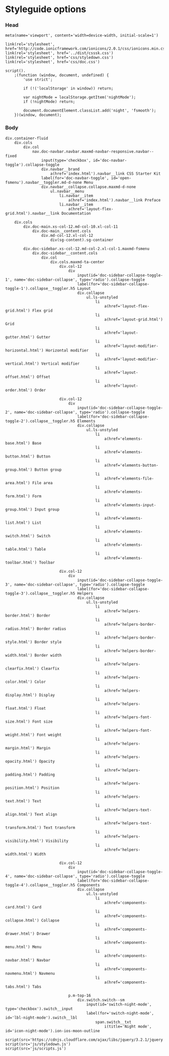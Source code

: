 # Styleguide options

### Head

	meta(name='viewport', content='width=device-width, initial-scale=1')

	link(rel='stylesheet', href='http://code.ionicframework.com/ionicons/2.0.1/css/ionicons.min.css')
	link(rel='stylesheet', href='../dist/csssk.css')
	link(rel='stylesheet', href='css/styledown.css')
	link(rel='stylesheet', href='css/doc.css')

	script().
		;(function (window, document, undefined) {
			'use strict';

			if (!('localStorage' in window)) return;
			
			var nightMode = localStorage.getItem('nightMode');
			if (!nightMode) return;
			
			document.documentElement.classList.add('night', 'fsmooth');
		})(window, document);

### Body

	div.container-fluid
		div.cols
			div.col
				nav.doc-navbar.navbar.maxmd-navbar-responsive.navbar--fixed
					input(type='checkbox', id='doc-navbar-toggle').collapse-toggle
					div.navbar__brand
						a(href='index.html').navbar__link CSS Starter Kit
					label(for='doc-navbar-toggle', id='open-fsmenu').navbar__toggler.md-d-none Menu
					div.navbar__collapse.collapse.maxmd-d-none
						ul.navbar__menu
							li.navbar__item
								a(href='index.html').navbar__link Preface
							li.navbar__item
								a(href='layout-flex-grid.html').navbar__link Documentation

		div.cols
			div.doc-main.xs-col-12.md-col-10.xl-col-11
				div.doc-main__content.cols
					div.md-col-12.xl-col-12
						div(sg-content).sg-container

			div.doc-sidebar.xs-col-12.md-col-2.xl-col-1.maxmd-fsmenu
				div.doc-sidebar__content.cols
					div.col
						div.cols.maxmd-ta-center
							div.col-12
								div
									input(id='doc-sidebar-collapse-toggle-1', name='doc-sidebar-collapse', type='radio').collapse-toggle
									label(for='doc-sidebar-collapse-toggle-1').collapse__toggler.h5 Layout
									div.collapse
										ul.ls-unstyled
											li
												a(href='layout-flex-grid.html') Flex grid
											li
												a(href='layout-grid.html') Grid
											li
												a(href='layout-gutter.html') Gutter
											li
												a(href='layout-modifier-horizontal.html') Horizontal modifier
											li
												a(href='layout-modifier-vertical.html') Vertical modifier
											li
												a(href='layout-offset.html') Offset
											li
												a(href='layout-order.html') Order

							div.col-12
								div
									input(id='doc-sidebar-collapse-toggle-2', name='doc-sidebar-collapse', type='radio').collapse-toggle
									label(for='doc-sidebar-collapse-toggle-2').collapse__toggler.h5 Elements
									div.collapse
										ul.ls-unstyled
											li
												a(href='elements-base.html') Base
											li
												a(href='elements-button.html') Button
											li
												a(href='elements-button-group.html') Button group
											li
												a(href='elements-file-area.html') File area
											li
												a(href='elements-form.html') Form
											li
												a(href='elements-input-group.html') Input group
											li
												a(href='elements-list.html') List
											li
												a(href='elements-switch.html') Switch
											li
												a(href='elements-table.html') Table
											li
												a(href='elements-toolbar.html') Toolbar

							div.col-12
								div
									input(id='doc-sidebar-collapse-toggle-3', name='doc-sidebar-collapse', type='radio').collapse-toggle
									label(for='doc-sidebar-collapse-toggle-3').collapse__toggler.h5 Helpers
									div.collapse
										ul.ls-unstyled
											li
												a(href='helpers-border.html') Border
											li
												a(href='helpers-border-radius.html') Border radius
											li
												a(href='helpers-border-style.html') Border style
											li
												a(href='helpers-border-width.html') Border width
											li
												a(href='helpers-clearfix.html') Clearfix
											li
												a(href='helpers-color.html') Color
											li
												a(href='helpers-display.html') Display
											li
												a(href='helpers-float.html') Float
											li
												a(href='helpers-font-size.html') Font size
											li
												a(href='helpers-font-weight.html') Font weight
											li
												a(href='helpers-margin.html') Margin
											li
												a(href='helpers-opacity.html') Opacity
											li
												a(href='helpers-padding.html') Padding
											li
												a(href='helpers-position.html') Position
											li
												a(href='helpers-text.html') Text
											li
												a(href='helpers-text-align.html') Text align
											li
												a(href='helpers-text-transform.html') Text transform
											li
												a(href='helpers-visibility.html') Visibility
											li
												a(href='helpers-width.html') Width

							div.col-12
								div
									input(id='doc-sidebar-collapse-toggle-4', name='doc-sidebar-collapse', type='radio').collapse-toggle
									label(for='doc-sidebar-collapse-toggle-4').collapse__toggler.h5 Components
									div.collapse
										ul.ls-unstyled
											li
												a(href='components-card.html') Card
											li
												a(href='components-collapse.html') Collapse
											li
												a(href='components-drawer.html') Drawer
											li
												a(href='components-menu.html') Menu
											li
												a(href='components-navbar.html') Navbar
											li
												a(href='components-navmenu.html') Navmenu
											li
												a(href='components-tabs.html') Tabs

								p.m-top-16
								    div.switch.switch--sm
									    input(id='switch-night-mode', type='checkbox').switch__input
									    label(for='switch-night-mode', id='lbl-night-mode').switch__lbl
										    span.switch__txt
											    i(title='Night mode', id='icon-night-mode').ion-ios-moon-outline

	script(src='https://cdnjs.cloudflare.com/ajax/libs/jquery/3.2.1/jquery.min.js')
	script(src='js/styledown.js')
	script(src='js/scripts.js')
